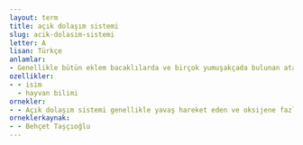 ```yaml
---
layout: term
title: açık dolaşım sistemi
slug: acik-dolasim-sistemi
letter: A
lisan: Türkçe
anlamlar:
- Genellikle bütün eklem bacaklılarda ve birçok yumuşakçada bulunan atardamar ve kan boşluğundan oluşmuş açık bir dolaşım sistemi
ozellikler:
- - isim
  - hayvan bilimi
ornekler:
- - Açık dolaşım sistemi genellikle yavaş hareket eden ve oksijene fazla gereksinme duymayan hayvanlarda bulunur.
orneklerkaynak:
- - Behçet Taşçıoğlu
---
```

